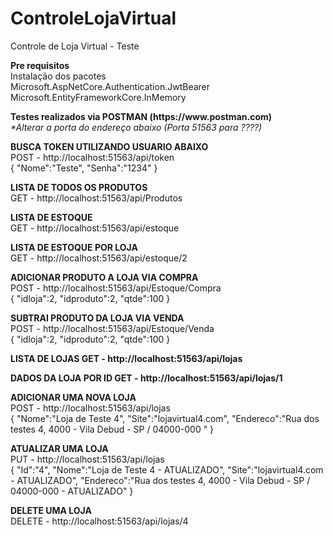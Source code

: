 # ControleLojaVirtual
Controle de Loja Virtual - Teste


<b>Pre requisitos </b> <br>
Instalação dos pacotes <br>
Microsoft.AspNetCore.Authentication.JwtBearer<br>
Microsoft.EntityFrameworkCore.InMemory<br>
<p>
<b>Testes realizados via POSTMAN (https://www.postman.com)</b> <br>
<i>*Alterar a porta do endereço abaixo (Porta 51563 para ????)</i>
<p>

<b>BUSCA TOKEN UTILIZANDO USUARIO ABAIXO</b><br>
POST - http://localhost:51563/api/token <br>
{
    "Nome":"Teste",
    "Senha":"1234"
}

<p>
<b>LISTA DE TODOS OS PRODUTOS</b> <br>
GET - http://localhost:51563/api/Produtos

<p>
<b>LISTA DE ESTOQUE</b><br>
GET - http://localhost:51563/api/estoque

<p>
<b>LISTA DE ESTOQUE POR LOJA</b><br>
GET - http://localhost:51563/api/estoque/2

<p>
<b>ADICIONAR PRODUTO A LOJA VIA COMPRA </b><br>
POST - http://localhost:51563/api/Estoque/Compra <br>
{
    "idloja":2,
    "idproduto":2,
    "qtde":100
}
<p>
<b>SUBTRAI PRODUTO DA LOJA VIA VENDA</b><br>
POST - http://localhost:51563/api/Estoque/Venda <br>
{
    "idloja":2,
    "idproduto":2,
    "qtde":100
}

<p>
<b>LISTA DE LOJAS
GET - http://localhost:51563/api/lojas </b><br>
<p>
<b>DADOS DA LOJA POR ID
GET - http://localhost:51563/api/lojas/1 </b><br>
<p>
<b>ADICIONAR UMA NOVA LOJA</b><br>
POST - http://localhost:51563/api/lojas <br>
{
    "Nome":"Loja de Teste 4",
    "Site":"lojavirtual4.com",
    "Endereco":"Rua dos testes 4, 4000 - Vila Debud - SP / 04000-000 "
}
<p>
<b>ATUALIZAR UMA LOJA</b><br>
PUT - http://localhost:51563/api/lojas <br>
{
    "Id":"4",
    "Nome":"Loja de Teste 4 - ATUALIZADO",
    "Site":"lojavirtual4.com - ATUALIZADO",
    "Endereco":"Rua dos testes 4, 4000 - Vila Debud - SP / 04000-000  - ATUALIZADO"
}
<p>
<b>DELETE UMA LOJA</b><br>
DELETE - http://localhost:51563/api/lojas/4
